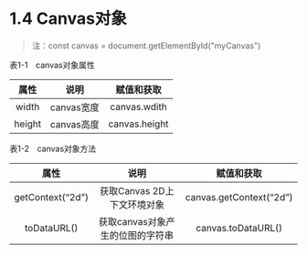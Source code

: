 # 1.4 Canvas对象
> 注：const canvas = document.getElementById("myCanvas")

表1-1　canvas对象属性

属性 | 说明 | 赋值和获取
:-: | :-: | :-: 
width | canvas宽度| canvas.wdith
height | canvas高度 | canvas.height

表1-2　canvas对象方法

属性 | 说明 | 赋值和获取
:-: | :-: | :-: 
getContext(“2d”)| 获取Canvas 2D上下文环境对象 | canvas.getContext(“2d”)
toDataURL() | 获取canvas对象产生的位图的字符串 | canvas.toDataURL() 